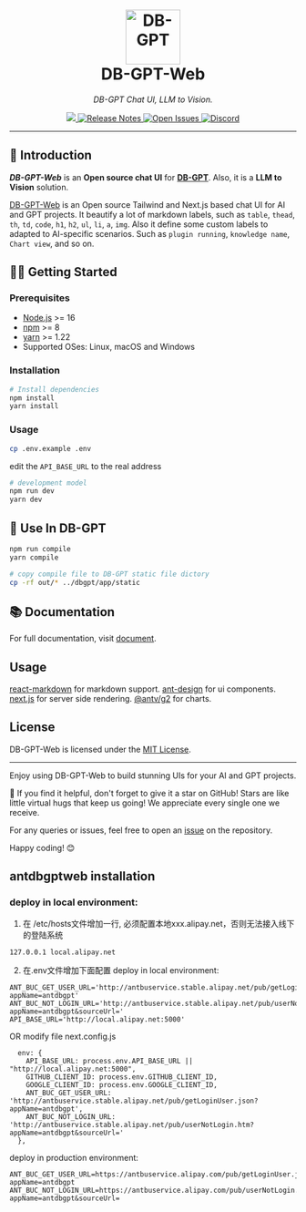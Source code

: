 
<h1 align="center">
  <a href="https://dbgpt.site"><img width="96" src="https://github.com/eosphoros-ai/DB-GPT-Web/assets/10321453/062ee3ea-fac2-4437-a392-f4bc5451d116" alt="DB-GPT"></a>
  <br>
  DB-GPT-Web
</h1>

_<p align="center">DB-GPT Chat UI, LLM to Vision.</p>_

<p align="center">
  <a href="https://github.com/eosphoros-ai/DB-GPT-Web/blob/main/LICENSE">
    <img src="https://img.shields.io/badge/license-MIT-blue.svg?label=License&style=flat" />
  </a>
  <a href="https://github.com/eosphoros-ai/DB-GPT/releases">
    <img alt="Release Notes" src="https://img.shields.io/github/release/eosphoros-ai/DB-GPT" />
  </a>
  <a href="https://github.com/eosphoros-ai/DB-GPT-Web/issues">
    <img alt="Open Issues" src="https://img.shields.io/github/issues-raw/eosphoros-ai/DB-GPT-Web" />
  </a>
  <a href="https://discord.gg/7uQnPuveTY">
    <img alt="Discord" src="https://dcbadge.vercel.app/api/server/7uQnPuveTY?compact=true&style=flat" />
  </a>
</p>

---

## 👋 Introduction

***DB-GPT-Web*** is an **Open source chat UI** for [**DB-GPT**](https://github.com/eosphoros-ai/DB-GPT).
Also, it is a **LLM to Vision** solution. 

[DB-GPT-Web](https://dbgpt.site) is an Open source Tailwind and Next.js based chat UI for AI and GPT projects. It beautify a lot of markdown labels, such as `table`, `thead`, `th`, `td`, `code`, `h1`, `h2`, `ul`, `li`, `a`, `img`. Also it define some custom labels to adapted to AI-specific scenarios. Such as `plugin running`, `knowledge name`, `Chart view`, and so on.

## 💪🏻 Getting Started

### Prerequisites

- [Node.js](https://nodejs.org/) >= 16
- [npm](https://npmjs.com/) >= 8
- [yarn](https://yarnpkg.com/) >= 1.22
- Supported OSes: Linux, macOS and Windows

### Installation

```sh
# Install dependencies
npm install
yarn install
```

### Usage
```sh
cp .env.example .env
```
edit the `API_BASE_URL` to the real address

```sh
# development model
npm run dev
yarn dev
```

## 🚀 Use In DB-GPT

```sh
npm run compile
yarn compile

# copy compile file to DB-GPT static file dictory
cp -rf out/* ../dbgpt/app/static 

```

## 📚 Documentation

For full documentation, visit [document](https://docs.dbgpt.site/).


## Usage
  [react-markdown](https://github.com/remarkjs/react-markdown#readme) for markdown support.
  [ant-design](https://github.com/ant-design/ant-design) for ui components.
  [next.js](https://github.com/vercel/next.js) for server side rendering.
  [@antv/g2](https://github.com/antvis/g2#readme) for charts.

## License

DB-GPT-Web is licensed under the [MIT License](LICENSE).

---

Enjoy using DB-GPT-Web to build stunning UIs for your AI and GPT projects.

🌟 If you find it helpful, don't forget to give it a star on GitHub! Stars are like little virtual hugs that keep us going! We appreciate every single one we receive.

For any queries or issues, feel free to open an [issue](https://github.com/eosphoros-ai/DB-GPT-Web/issues) on the repository.

Happy coding! 😊


## antdbgptweb installation

### deploy in local environment:

1. 在 /etc/hosts文件增加一行, 必须配置本地xxx.alipay.net，否则无法接入线下的登陆系统
```
127.0.0.1 local.alipay.net
```

2. 在.env文件增加下面配置
deploy in local environment:
```
ANT_BUC_GET_USER_URL='http://antbuservice.stable.alipay.net/pub/getLoginUser.json?appName=antdbgpt'
ANT_BUC_NOT_LOGIN_URL='http://antbuservice.stable.alipay.net/pub/userNotLogin.htm?appName=antdbgpt&sourceUrl='
API_BASE_URL='http://local.alipay.net:5000'
```

OR modify file next.config.js
```
  env: {
    API_BASE_URL: process.env.API_BASE_URL || "http://local.alipay.net:5000",
    GITHUB_CLIENT_ID: process.env.GITHUB_CLIENT_ID,
    GOOGLE_CLIENT_ID: process.env.GOOGLE_CLIENT_ID,
    ANT_BUC_GET_USER_URL: 'http://antbuservice.stable.alipay.net/pub/getLoginUser.json?appName=antdbgpt',
    ANT_BUC_NOT_LOGIN_URL: 'http://antbuservice.stable.alipay.net/pub/userNotLogin.htm?appName=antdbgpt&sourceUrl='
  },
```


deploy in production environment:
```
ANT_BUC_GET_USER_URL=https://antbuservice.alipay.com/pub/getLoginUser.json?appName=antdbgpt
ANT_BUC_NOT_LOGIN_URL=https://antbuservice.alipay.com/pub/userNotLogin.htm?appName=antdbgpt&sourceUrl=
```
